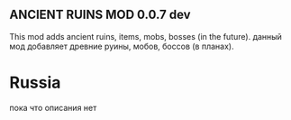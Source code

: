 ## ANCIENT RUINS MOD 0.0.7 dev
This mod adds ancient ruins, items, mobs, bosses (in the future).
данный мод добавляет древние руины, мобов, боссов (в планах).

# Russia 
пока что описания нет
